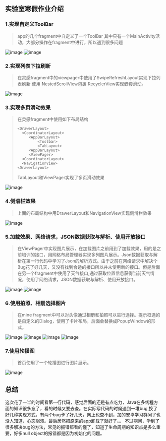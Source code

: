 ## 实验室寒假作业介绍

### 1.实现自定义ToolBar

> app的几个fragment中自定义了一个ToolBar
> 其中只有一个MainActivity活动，大部分操作在fragment中进行，所以遇到很多问题

![image](https://github.com/GZAY/Yichuguanjia2/blob/master/Picture/img12.png)
![image](https://github.com/GZAY/Yichuguanjia2/blob/master/Picture/img11.png)

### 2.实现列表下拉刷新

> 在灵感fragment中的viewpager中使用了SwipeRefreshLayout实现下拉列表刷新
> 使用 NestedScrollView包裹 RecyclerView实现嵌套滑动。

![image](https://github.com/GZAY/Yichuguanjia2/blob/master/Picture/img10.png)

### 3.实现多页滑动效果  

> 在灵感fragment中使用如下布局结构
>
> ```
> <DrawerLayout>
> 	<CoordinatorLayout>
>      <AppBarLayout>	
>          <Toolbar>
>          <TabLayout>
>      <AppBarLayout>	
>      <ViewPager>
> 	<CoordinatorLayout>
> 	<NavigationView>
> <DrawerLayout>
> ```
>
> TabLayout和ViewPager实现了多页滑动效果
  
![image](https://github.com/GZAY/Yichuguanjia2/blob/master/Picture/img2.png)  

### 4.侧滑栏效果

> 上面的布局结构中用DrawerLayout和NavigationView实现侧滑栏效果

![image](https://github.com/GZAY/Yichuguanjia2/blob/master/Picture/img8.png)

### 5.加载效果、网络请求，JSON数据获取与解析、使用开放接口

> 在ViewPager中实现图片展示，在加载图片之前用到了加载效果，用的是之前培训的接口，用网格布局管理器实现多列图片展示。Json数据获取与解析在第一行代码中学习了Json的解析方式。由于之前在网络请求中解决个Bug花了好几天，又没有找到合适的接口所以并未使用新的接口。但是后面在另一个fragment中使用了天气接口,通过获取位置信息获得当前天气情况，使用了网络请求，JSON数据获取与解析、使用开放接口。

![image](https://github.com/GZAY/Yichuguanjia2/blob/master/Picture/img9.png)
![image](https://github.com/GZAY/Yichuguanjia2/blob/master/Picture/img13.png)

### 6.使用拍照、相册选择图片

> 在mine fragment中可以对头像通过相册和拍照可以进行选择。提示框选的是自定义的Dialog，使用了卡片布局，后面会替换成PopupWindow的形式。

![image](https://github.com/GZAY/Yichuguanjia2/blob/master/Picture/img4.png)
![image](https://github.com/GZAY/Yichuguanjia2/blob/master/Picture/img5.png)
![image](https://github.com/GZAY/Yichuguanjia2/blob/master/Picture/img7.png)
![image](https://github.com/GZAY/Yichuguanjia2/blob/master/Picture/img6.png)

### 7.使用轮播图

> 首页使用了一个轮播图进行图片展示。

![image](https://github.com/GZAY/Yichuguanjia2/blob/master/Picture/img1.png)

## 总结

这次花了一半的时间看第一行代码，感觉后面的还是有点吃力，Java在多线程方面的知识很多忘了，看的时候又要去查。在实际写代码的时候遇到一堆bug,换了好几种实现方式，有两个bug卡了好几天，网上也查不到，加的安卓学习群问了也没人知道，心态崩溃。最后居然把原来的app卸载了就好了。。
不过期间，学到了很多解决bug的方法，常见的报错都看的懂了，知道了生命周期的知识点是多么重要，好多null object的报错都是因为初始化的问题。
